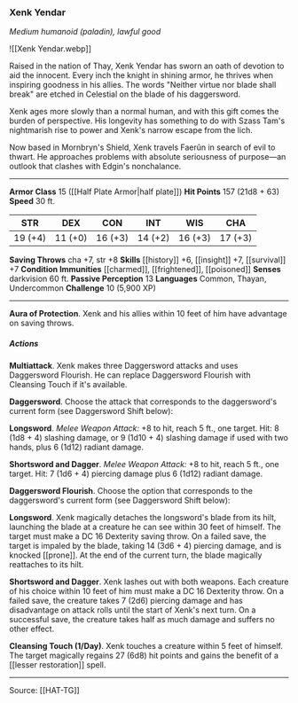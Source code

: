 ### Xenk Yendar
_Medium humanoid (paladin), lawful good_

![[Xenk Yendar.webp]]

Raised in the nation of Thay, Xenk Yendar has sworn an oath of devotion to aid the innocent. Every inch the knight in shining armor, he thrives when inspiring goodness in his allies. The words "Neither virtue nor blade shall break" are etched in Celestial on the blade of his daggersword.

Xenk ages more slowly than a normal human, and with this gift comes the burden of perspective. His longevity has something to do with Szass Tam's nightmarish rise to power and Xenk's narrow escape from the lich.

Now based in Mornbryn's Shield, Xenk travels Faerûn in search of evil to thwart. He approaches problems with absolute seriousness of purpose—an outlook that clashes with Edgin's nonchalance.




---

**Armor Class** 15 ([[Half Plate Armor|half plate]])
**Hit Points** 157 (21d8 + 63)
**Speed** 30 ft.

| STR     | DEX     | CON     | INT     | WIS     | CHA     |
|---------|---------|---------|---------|---------|---------|
| 19 (+4) | 11 (+0) | 16 (+3) | 14 (+2) | 16 (+3) | 17 (+3) |

**Saving Throws** cha +7, str +8
**Skills** [[history]] +6, [[insight]] +7, [[survival]] +7
**Condition Immunities** [[charmed]], [[frightened]], [[poisoned]]
**Senses** darkvision 60 ft.
**Passive Perception** 13
**Languages** Common, Thayan, Undercommon
**Challenge** 10 (5,900 XP)

---

**Aura of Protection**. Xenk and his allies within 10 feet of him have advantage on saving throws.

##### Actions
**Multiattack**. Xenk makes three Daggersword attacks and uses Daggersword Flourish. He can replace Daggersword Flourish with Cleansing Touch if it's available.

**Daggersword**. Choose the attack that corresponds to the daggersword's current form (see Daggersword Shift below):

**Longsword**. _Melee Weapon Attack:_ +8 to hit, reach 5 ft., one target. Hit: 8 (1d8 + 4) slashing damage, or 9 (1d10 + 4) slashing damage if used with two hands, plus 6 (1d12) radiant damage.

**Shortsword and Dagger**. _Melee Weapon Attack:_ +8 to hit, reach 5 ft., one target. Hit: 7 (1d6 + 4) piercing damage plus 6 (1d12) radiant damage.

**Daggersword Flourish**. Choose the option that corresponds to the daggersword's current form (see Daggersword Shift below):

**Longsword**. Xenk magically detaches the longsword's blade from its hilt, launching the blade at a creature he can see within 30 feet of himself. The target must make a DC 16 Dexterity saving throw. On a failed save, the target is impaled by the blade, taking 14 (3d6 + 4) piercing damage, and is knocked [[prone]]. At the end of the current turn, the blade magically reattaches to its hilt.

**Shortsword and Dagger**. Xenk lashes out with both weapons. Each creature of his choice within 10 feet of him must make a DC 16 Dexterity throw. On a failed save, the creature takes 7 (2d6) piercing damage and has disadvantage on attack rolls until the start of Xenk's next turn. On a successful save, the creature takes half as much damage and suffers no other effect.

**Cleansing Touch (1/Day)**. Xenk touches a creature within 5 feet of himself. The target magically regains 27 (6d8) hit points and gains the benefit of a [[lesser restoration]] spell.


---

Source: [[HAT-TG]]